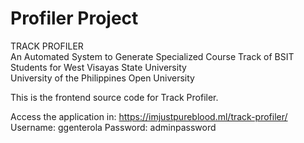 # Profiler Project

TRACK PROFILER
<br>
An Automated System to Generate Specialized Course Track of BSIT Students for West Visayas State University
<br>
University of the Philippines Open University
<br>

This is the frontend source code for Track Profiler.

Access the application in:
https://imjustpureblood.ml/track-profiler/
Username: ggenterola
Password: adminpassword
